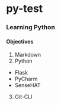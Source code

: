 # py-test

### Learning Python

#### Objectives

1. Markdown
2. Python
 * Flask
 * PyCharm
 * SenseHAT
3. Git-CLI

